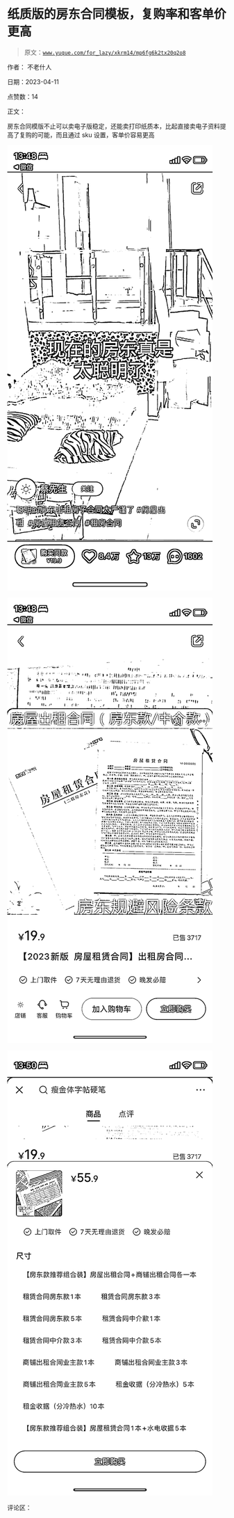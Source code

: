 # 纸质版的房东合同模板，复购率和客单价更高

> 原文：[`www.yuque.com/for_lazy/xkrm14/mp6fg6k2tx20q2o8`](https://www.yuque.com/for_lazy/xkrm14/mp6fg6k2tx20q2o8)

作者： 不老什人

日期：2023-04-11

点赞数：14

正文：

房东合同模版不止可以卖电子版稳定，还能卖打印纸质本，比起直接卖电子资料提高了复购的可能，而且通过 sku 设置，客单价容易更高

![](img/92c21aa964e97040d3e79878fbb44d9c.png)

![](img/3b57eb08d75124b2fd2b9c378d439cd0.png)

![](img/3b487b606bd42f8d2f6dd09ac78d430a.png)

评论区：



